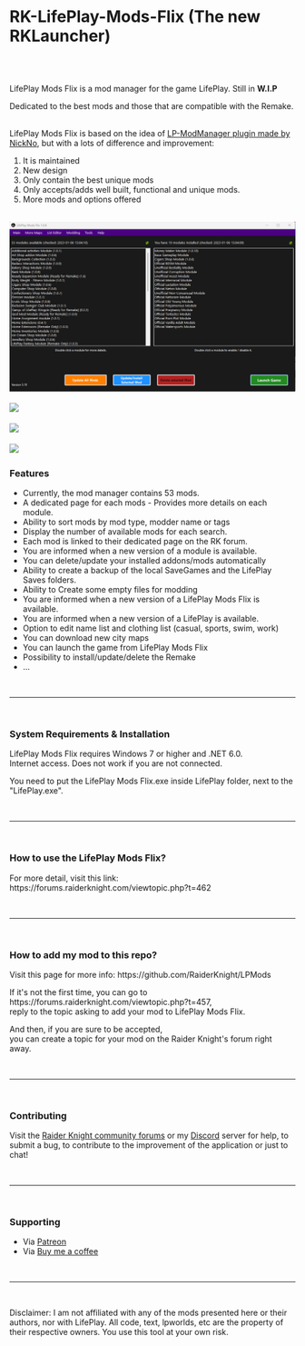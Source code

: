 # RK-LifePlay-Mods-Flix (The new RKLauncher)
<br><br>
<p>LifePlay Mods Flix is a mod manager for the game LifePlay. Still in <strong>W.I.P</strong></p>
<p>Dedicated to the best mods and those that are compatible with the Remake.<br>
<br>
<p>LifePlay Mods Flix is based on the idea of <a href="https://github.com/NickNo-dev/LP-ModManager">LP-ModManager plugin made by NickNo</a>, but with a lots of difference and improvement:</p>
<ol>
<li> It is maintained</li>
<li> New design</li>
<li> Only contain the best unique mods</li>
<li> Only accepts/adds well built, functional and unique mods.</li>
<li> More mods and options offered</li>
</ol>
<br>
<img src="https://github.com/RaiderKnight/RK-LifePlay-Mods-Flix/raw/main/Newlook2023.png"><br><br>
<img src="https://i.ibb.co/9st9Wqz/Installed-RKL.png"><br><br>
<img src="https://i.ibb.co/vxLJL3P/update-Mod-RKL.png"><br><br>
<img src="https://i.ibb.co/9st9Wqz/Installed-RKL.png">
<br>
<h3>Features</h3>
<ul>
<li>Currently, the mod manager contains 53 mods.</li>
<li>A dedicated page for each mods - Provides more details on each module.</li>
<li>Ability to sort mods by mod type, modder name or tags</li>
<li>Display the number of available mods for each search.</li>
<li>Each mod is linked to their dedicated page on the RK forum.</li>
<li>You are informed when a new version of a module is available.</li>
<li>You can delete/update your installed addons/mods automatically</li>
<li>Ability to create a backup of the local SaveGames and the LifePlay Saves folders.</li>
<li>Ability to Create some empty files for modding</li>
<li>You are informed when a new version of a LifePlay Mods Flix is available.</li>
<li>You are informed when a new version of a LifePlay is available.</li>
<li>Option to edit name list and clothing list (casual, sports, swim, work)</li>
<li>You can download new city maps</li>
<li>You can launch the game from LifePlay Mods Flix</li>
<li>Possibility to install/update/delete the Remake</li>
<li>...</li>
</ul>
<br>
<hr>
<br>
<h3>System Requirements & Installation</h3>
<p>LifePlay Mods Flix requires Windows 7 or higher and .NET 6.0.<br>
Internet access. Does not work if you are not connected.<br>
<p>You need to put the LifePlay Mods Flix.exe inside LifePlay folder, next to the "LifePlay.exe".</p>
<br>
<hr>
<br>
<h3>How to use the LifePlay Mods Flix?</h3>
<p>For more detail, visit this link: https://forums.raiderknight.com/viewtopic.php?t=462</p>
<br>
<hr>
<br>
<h3>How to add my mod to this repo?</h3>
<p>Visit this page for more info: https://github.com/RaiderKnight/LPMods</p>
<p>If it's not the first time, you can go to https://forums.raiderknight.com/viewtopic.php?t=457,<br> 
reply to the topic asking to add your mod to LifePlay Mods Flix.</p>
<p>And then, if you are sure to be accepted,<br>
you can create a topic for your mod on the Raider Knight's forum right away.</p>
<br>
<hr>
<br>
<h3>Contributing</h3>
<p>Visit the <a href="https://forums.raiderknight.com">Raider Knight community forums</a> or my <a href="https://discord.gg/d3U9E2wb4Y">Discord</a> server for help, to submit a bug, to contribute to the improvement of the application or just to chat!</p>
<br>
<hr>
<br>
<h3>Supporting</h3>
<ul>
<li>Via <a href="https://www.patreon.com/raiderknight">Patreon</a></li>
<li>Via <a href="https://www.buymeacoffee.com/raiderknight">Buy me a coffee</a></li>
</ul>
<br>
<hr>
<br>
<p>Disclaimer: I am not affiliated with any of the mods presented here or their authors, nor with LifePlay. All code, text, lpworlds, etc are the property of their respective owners. You use this tool at your own risk.</p>
<br>